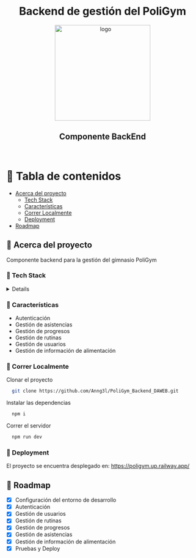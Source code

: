 <div align="center">
  <h1>Backend de gestión del PoliGym</h1>
  <img src="https://res.cloudinary.com/dj60kni7n/image/upload/v1737169493/asdasd_cfkbbc.png" alt="logo" width="250" height="auto" />
  
  <h2>
    Componente BackEnd
  </h2>
</div>

<br />

<!-- Table of Contents -->
# :notebook_with_decorative_cover: Tabla de contenidos

- [Acerca del proyecto](#star2-about-the-project)
  * [Tech Stack](#space_invader-tech-stack)
  * [Características](#dart-features)
  * [Correr Localmente](#running-run-locally)
  * [Deployment](#triangular_flag_on_post-deployment)
- [Roadmap](#compass-roadmap)

  

<!-- About the Project -->
## :star2: Acerca del proyecto
<p>Componente backend para la gestión del gimnasio PoliGym</p>

<!-- TechStack -->
### :space_invader: Tech Stack

<details>
  <ul>
    <li><a href="https://nodejs.org/en">Node.js</a></li>
    <li><a href="https://expressjs.com/">Express.js</a></li>
    <li><a href="https://www.mongodb.com/es/atlas">MongoDB Atlas</a></li>
  </ul>
</details>

<!-- Features -->
### :dart: Características

- Autenticación
- Gestión de asistencias
- Gestión de progresos
- Gestión de rutinas
- Gestión de usuarios
- Gestión de información de alimentación


<!-- Run Locally -->
### :running: Correr Localmente

Clonar el proyecto

```bash
  git clone https://github.com/Anng3l/PoliGym_Backend_DAWEB.git
```

Instalar las dependencias

```bash
  npm i
```

Correr el servidor

```bash
  npm run dev
```

### :triangular_flag_on_post: Deployment

El proyecto se encuentra desplegado en: https://poligym.up.railway.app/


<!-- Roadmap -->
## :compass: Roadmap

* [x] Configuración del entorno de desarrollo
* [x] Autenticación
* [x] Gestión de usuarios
* [x] Gestión de rutinas
* [x] Gestión de progresos
* [x] Gestión de asistencias
* [x] Gestión de información de alimentación 
* [x] Pruebas y Deploy
